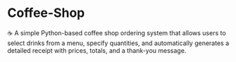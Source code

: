 # Coffee-Shop
☕ A simple Python-based coffee shop ordering system that allows users to select drinks from a menu, specify quantities, and automatically generates a detailed receipt with prices, totals, and a thank-you message.
